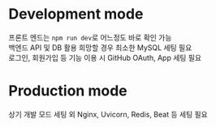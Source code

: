 # Development mode
프론트 엔드는 `npm run dev`로 어느정도 바로 확인 가능  
백엔드 API 및 DB 활용 희망할 경우 최소한 MySQL 세팅 필요  
로그인, 회원가입 등 기능 이용 시 GitHub OAuth, App 세팅 필요  

# Production mode
상기 개발 모드 세팅 외 Nginx, Uvicorn, Redis, Beat 등 세팅 필요  
